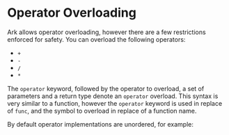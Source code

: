 # Operator Overloading
Ark allows operator overloading, however there are a few restrictions enforced 
for safety. You can overload the following operators:

* `+`
* `-`
* `/`
* `*`

The `operator` keyword, followed by the operator to overload, a set of parameters
and a return type denote an `operator` overload. This syntax is very similar to a
function, however the `operator` keyword is used in replace of `func`, and the symbol
to overload in replace of a function name.

By default operator implementations are unordered, for example:

```

```